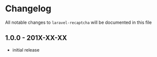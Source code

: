 # Changelog

All notable changes to `laravel-recaptcha` will be documented in this file

## 1.0.0 - 201X-XX-XX

- initial release

